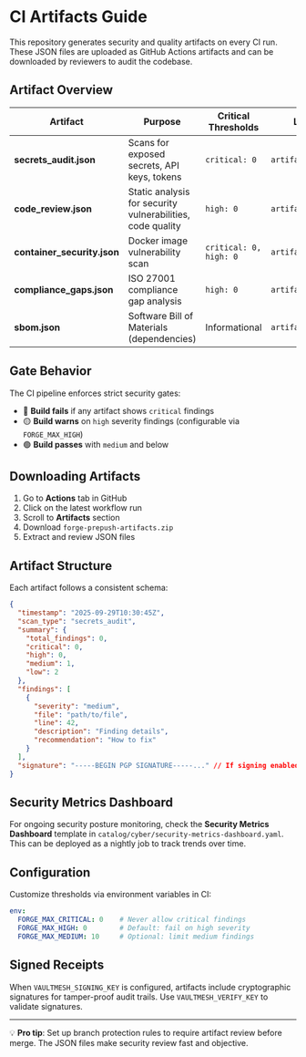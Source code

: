 # CI Artifacts Guide

This repository generates security and quality artifacts on every CI run. These JSON files are uploaded as GitHub Actions artifacts and can be downloaded by reviewers to audit the codebase.

## Artifact Overview

| Artifact | Purpose | Critical Thresholds | Location |
|----------|---------|-------------------|----------|
| **secrets_audit.json** | Scans for exposed secrets, API keys, tokens | `critical: 0` | `artifacts/prepush/` |
| **code_review.json** | Static analysis for security vulnerabilities, code quality | `high: 0` | `artifacts/prepush/` |
| **container_security.json** | Docker image vulnerability scan | `critical: 0, high: 0` | `artifacts/prepush/` |
| **compliance_gaps.json** | ISO 27001 compliance gap analysis | `high: 0` | `artifacts/prepush/` |
| **sbom.json** | Software Bill of Materials (dependencies) | Informational | `artifacts/prepush/` |

## Gate Behavior

The CI pipeline enforces strict security gates:

- 🔴 **Build fails** if any artifact shows `critical` findings
- 🟡 **Build warns** on `high` severity findings (configurable via `FORGE_MAX_HIGH`)
- 🟢 **Build passes** with `medium` and below

## Downloading Artifacts

1. Go to **Actions** tab in GitHub
2. Click on the latest workflow run
3. Scroll to **Artifacts** section
4. Download `forge-prepush-artifacts.zip`
5. Extract and review JSON files

## Artifact Structure

Each artifact follows a consistent schema:

```json
{
  "timestamp": "2025-09-29T10:30:45Z",
  "scan_type": "secrets_audit",
  "summary": {
    "total_findings": 0,
    "critical": 0,
    "high": 0,
    "medium": 1,
    "low": 2
  },
  "findings": [
    {
      "severity": "medium",
      "file": "path/to/file",
      "line": 42,
      "description": "Finding details",
      "recommendation": "How to fix"
    }
  ],
  "signature": "-----BEGIN PGP SIGNATURE-----..." // If signing enabled
}
```

## Security Metrics Dashboard

For ongoing security posture monitoring, check the **Security Metrics Dashboard** template in `catalog/cyber/security-metrics-dashboard.yaml`. This can be deployed as a nightly job to track trends over time.

## Configuration

Customize thresholds via environment variables in CI:

```yaml
env:
  FORGE_MAX_CRITICAL: 0    # Never allow critical findings
  FORGE_MAX_HIGH: 0        # Default: fail on high severity
  FORGE_MAX_MEDIUM: 10     # Optional: limit medium findings
```

## Signed Receipts

When `VAULTMESH_SIGNING_KEY` is configured, artifacts include cryptographic signatures for tamper-proof audit trails. Use `VAULTMESH_VERIFY_KEY` to validate signatures.

---

💡 **Pro tip**: Set up branch protection rules to require artifact review before merge. The JSON files make security review fast and objective.
